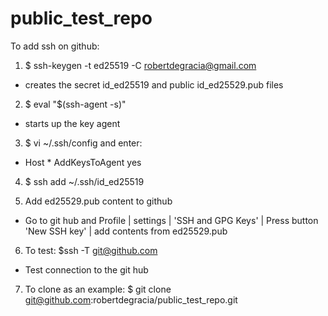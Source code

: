 # public_test_repo

To add ssh on github:
1.  $ ssh-keygen -t ed25519 -C robertdegracia@gmail.com
-  creates the secret id_ed25519 and public id_ed25529.pub files

2.  $ eval "$(ssh-agent -s)"
- starts up the key agent

3.  $ vi ~/.ssh/config and enter:
- Host *
  AddKeysToAgent yes

4.  $ ssh add ~/.ssh/id_ed25519

5.  Add ed25529.pub content to github
- Go to git hub and Profile | settings | 'SSH and GPG Keys' | Press button
         'New SSH key' |  add contents from ed25529.pub 

6.  To test:  $ssh -T git@github.com
- Test connection to the git hub
    
7.  To clone as an example:
$ git clone git@github.com:robertdegracia/public_test_repo.git
